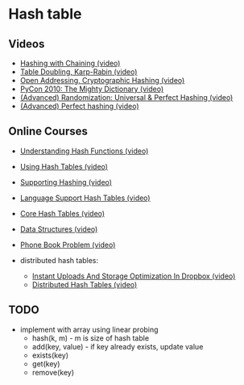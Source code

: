<!--
@Author:    Anas Aboureada
@Date:      Thu Apr 20 2017 18:18:14
@Email:     me@anasaboureada.com
@License:   MIT License
@Copyright: Copyright (c) 2017 Anas Aboureada
-->

# Hash table

## Videos

- [Hashing with Chaining (video)](https://www.youtube.com/watch?v=0M_kIqhwbFo&list=PLUl4u3cNGP61Oq3tWYp6V_F-5jb5L2iHb&index=8)
- [Table Doubling, Karp-Rabin (video)](https://www.youtube.com/watch?v=BRO7mVIFt08&index=9&list=PLUl4u3cNGP61Oq3tWYp6V_F-5jb5L2iHb)
- [Open Addressing, Cryptographic Hashing (video)](https://www.youtube.com/watch?v=rvdJDijO2Ro&index=10&list=PLUl4u3cNGP61Oq3tWYp6V_F-5jb5L2iHb)
- [PyCon 2010: The Mighty Dictionary (video)](https://www.youtube.com/watch?v=C4Kc8xzcA68)
- [(Advanced) Randomization: Universal & Perfect Hashing (video)](https://www.youtube.com/watch?v=z0lJ2k0sl1g&list=PLUl4u3cNGP6317WaSNfmCvGym2ucw3oGp&index=11)
- [(Advanced) Perfect hashing (video)](https://www.youtube.com/watch?v=N0COwN14gt0&list=PL2B4EEwhKD-NbwZ4ezj7gyc_3yNrojKM9&index=4)

## Online Courses

- [Understanding Hash Functions (video)](https://www.lynda.com/Developer-Programming-Foundations-tutorials/Understanding-hash-functions/149042/177126-4.html)
- [Using Hash Tables (video)](https://www.lynda.com/Developer-Programming-Foundations-tutorials/Using-hash-tables/149042/177127-4.html)
- [Supporting Hashing (video)](https://www.lynda.com/Developer-Programming-Foundations-tutorials/Supporting-hashing/149042/177128-4.html)
- [Language Support Hash Tables (video)](https://www.lynda.com/Developer-Programming-Foundations-tutorials/Language-support-hash-tables/149042/177129-4.html)
- [Core Hash Tables (video)](https://www.coursera.org/learn/data-structures-optimizing-performance/lecture/m7UuP/core-hash-tables)
- [Data Structures (video)](https://www.coursera.org/learn/data-structures/home/week/3)
- [Phone Book Problem (video)](https://www.coursera.org/learn/data-structures/lecture/NYZZP/phone-book-problem)

- distributed hash tables:

  - [Instant Uploads And Storage Optimization In Dropbox (video)](https://www.coursera.org/learn/data-structures/lecture/DvaIb/instant-uploads-and-storage-optimization-in-dropbox)
  - [Distributed Hash Tables (video)](https://www.coursera.org/learn/data-structures/lecture/tvH8H/distributed-hash-tables)

## TODO

- implement with array using linear probing
  - hash(k, m) - m is size of hash table
  - add(key, value) - if key already exists, update value
  - exists(key)
  - get(key)
  - remove(key)
